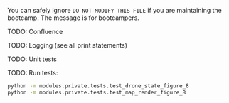 
You can safely ignore `DO NOT MODIFY THIS FILE` if you are maintaining the bootcamp. The message is for bootcampers.

TODO: Confluence

TODO: Logging (see all print statements)

TODO: Unit tests

TODO: Run tests:

```bash
python -m modules.private.tests.test_drone_state_figure_8
python -m modules.private.tests.test_map_render_figure_8
```

